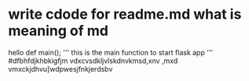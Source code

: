# write cdode for readme.md what is meaning of md
hello 
def main();
''' 
this is the main function to start flask app
'''
#dfbhfdjkhbkigfjm vdxcvsdkljvlskdnvkmsd,xnv ,mxd vmxckjdhvu]wdpwesjfnkjerdsbv
